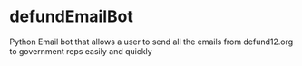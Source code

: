 # defundEmailBot
Python Email bot that allows a user to send all the emails from defund12.org to government reps easily and quickly
